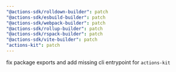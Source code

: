 ```yaml
---
"@actions-sdk/rolldown-builder": patch
"@actions-sdk/esbuild-builder": patch
"@actions-sdk/webpack-builder": patch
"@actions-sdk/rollup-builder": patch
"@actions-sdk/rspack-builder": patch
"@actions-sdk/vite-builder": patch
"actions-kit": patch
---
```


fix package exports and add missing cli entrypoint for `actions-kit`
